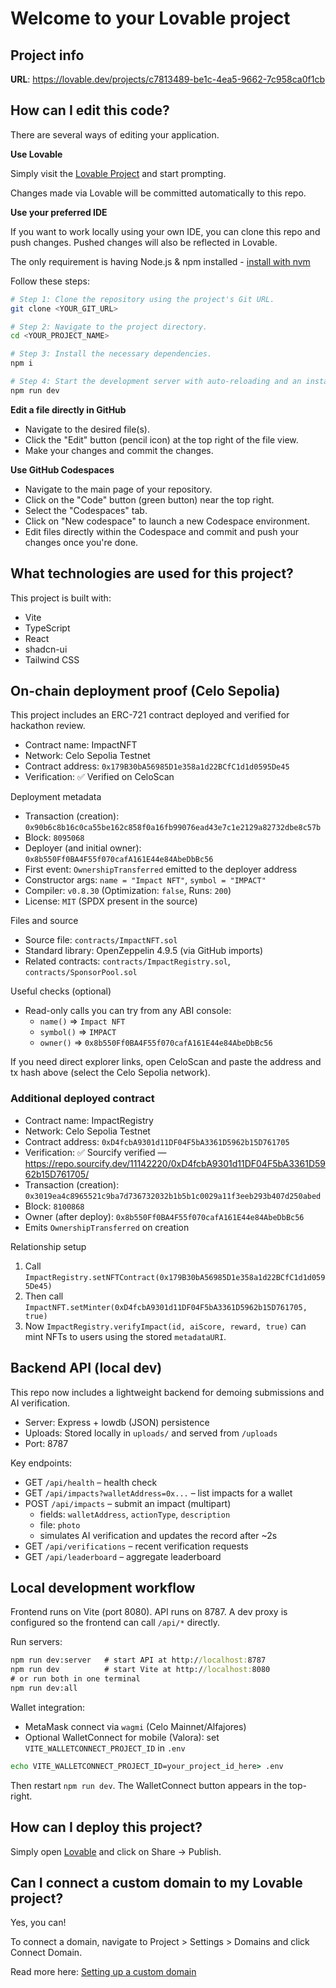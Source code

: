 # Welcome to your Lovable project

## Project info

**URL**: https://lovable.dev/projects/c7813489-be1c-4ea5-9662-7c958ca0f1cb

## How can I edit this code?

There are several ways of editing your application.

**Use Lovable**

Simply visit the [Lovable Project](https://lovable.dev/projects/c7813489-be1c-4ea5-9662-7c958ca0f1cb) and start prompting.

Changes made via Lovable will be committed automatically to this repo.

**Use your preferred IDE**

If you want to work locally using your own IDE, you can clone this repo and push changes. Pushed changes will also be reflected in Lovable.

The only requirement is having Node.js & npm installed - [install with nvm](https://github.com/nvm-sh/nvm#installing-and-updating)

Follow these steps:

```sh
# Step 1: Clone the repository using the project's Git URL.
git clone <YOUR_GIT_URL>

# Step 2: Navigate to the project directory.
cd <YOUR_PROJECT_NAME>

# Step 3: Install the necessary dependencies.
npm i

# Step 4: Start the development server with auto-reloading and an instant preview.
npm run dev
```

**Edit a file directly in GitHub**

- Navigate to the desired file(s).
- Click the "Edit" button (pencil icon) at the top right of the file view.
- Make your changes and commit the changes.

**Use GitHub Codespaces**

- Navigate to the main page of your repository.
- Click on the "Code" button (green button) near the top right.
- Select the "Codespaces" tab.
- Click on "New codespace" to launch a new Codespace environment.
- Edit files directly within the Codespace and commit and push your changes once you're done.

## What technologies are used for this project?

This project is built with:

- Vite
- TypeScript
- React
- shadcn-ui
- Tailwind CSS

## On-chain deployment proof (Celo Sepolia)

This project includes an ERC-721 contract deployed and verified for hackathon review.

- Contract name: ImpactNFT
- Network: Celo Sepolia Testnet
- Contract address: `0x179B30bA56985D1e358a1d22BCfC1d1d0595De45`
- Verification: ✅ Verified on CeloScan

Deployment metadata

- Transaction (creation): `0x90b6c8b16c0ca55be162c858f0a16fb99076ead43e7c1e2129a82732dbe8c57b`
- Block: `8095068`
- Deployer (and initial owner): `0x8b550Ff0BA4F55f070cafA161E44e84AbeDbBc56`
- First event: `OwnershipTransferred` emitted to the deployer address
- Constructor args: `name = "Impact NFT"`, `symbol = "IMPACT"`
- Compiler: `v0.8.30` (Optimization: `false`, Runs: `200`)
- License: `MIT` (SPDX present in the source)

Files and source

- Source file: `contracts/ImpactNFT.sol`
- Standard library: OpenZeppelin 4.9.5 (via GitHub imports)
- Related contracts: `contracts/ImpactRegistry.sol`, `contracts/SponsorPool.sol`

Useful checks (optional)

- Read-only calls you can try from any ABI console:
	- `name()` => `Impact NFT`
	- `symbol()` => `IMPACT`
	- `owner()` => `0x8b550Ff0BA4F55f070cafA161E44e84AbeDbBc56`

If you need direct explorer links, open CeloScan and paste the address and tx hash above (select the Celo Sepolia network).

### Additional deployed contract

- Contract name: ImpactRegistry
- Network: Celo Sepolia Testnet
- Contract address: `0xD4fcbA9301d11DF04F5bA3361D5962b15D761705`
- Verification: ✅ Sourcify verified — https://repo.sourcify.dev/11142220/0xD4fcbA9301d11DF04F5bA3361D5962b15D761705/
- Transaction (creation): `0x3019ea4c8965521c9ba7d736732032b1b5b1c0029a11f3eeb293b407d250abed`
- Block: `8100868`
- Owner (after deploy): `0x8b550Ff0BA4F55f070cafA161E44e84AbeDbBc56`
- Emits `OwnershipTransferred` on creation

Relationship setup

1) Call `ImpactRegistry.setNFTContract(0x179B30bA56985D1e358a1d22BCfC1d1d0595De45)`
2) Then call `ImpactNFT.setMinter(0xD4fcbA9301d11DF04F5bA3361D5962b15D761705, true)`
3) Now `ImpactRegistry.verifyImpact(id, aiScore, reward, true)` can mint NFTs to users using the stored `metadataURI`.

## Backend API (local dev)

This repo now includes a lightweight backend for demoing submissions and AI verification.

- Server: Express + lowdb (JSON) persistence
- Uploads: Stored locally in `uploads/` and served from `/uploads`
- Port: 8787

Key endpoints:

- GET `/api/health` – health check
- GET `/api/impacts?walletAddress=0x...` – list impacts for a wallet
- POST `/api/impacts` – submit an impact (multipart)
	- fields: `walletAddress`, `actionType`, `description`
	- file: `photo`
	- simulates AI verification and updates the record after ~2s
- GET `/api/verifications` – recent verification requests
- GET `/api/leaderboard` – aggregate leaderboard

## Local development workflow

Frontend runs on Vite (port 8080). API runs on 8787. A dev proxy is configured so the frontend can call `/api/*` directly.

Run servers:

```cmd
npm run dev:server   # start API at http://localhost:8787
npm run dev          # start Vite at http://localhost:8080
# or run both in one terminal
npm run dev:all
```

Wallet integration:

- MetaMask connect via `wagmi` (Celo Mainnet/Alfajores)
- Optional WalletConnect for mobile (Valora): set `VITE_WALLETCONNECT_PROJECT_ID` in `.env`

```cmd
echo VITE_WALLETCONNECT_PROJECT_ID=your_project_id_here> .env
```

Then restart `npm run dev`. The WalletConnect button appears in the top-right.

## How can I deploy this project?

Simply open [Lovable](https://lovable.dev/projects/c7813489-be1c-4ea5-9662-7c958ca0f1cb) and click on Share -> Publish.

## Can I connect a custom domain to my Lovable project?

Yes, you can!

To connect a domain, navigate to Project > Settings > Domains and click Connect Domain.

Read more here: [Setting up a custom domain](https://docs.lovable.dev/features/custom-domain#custom-domain)
